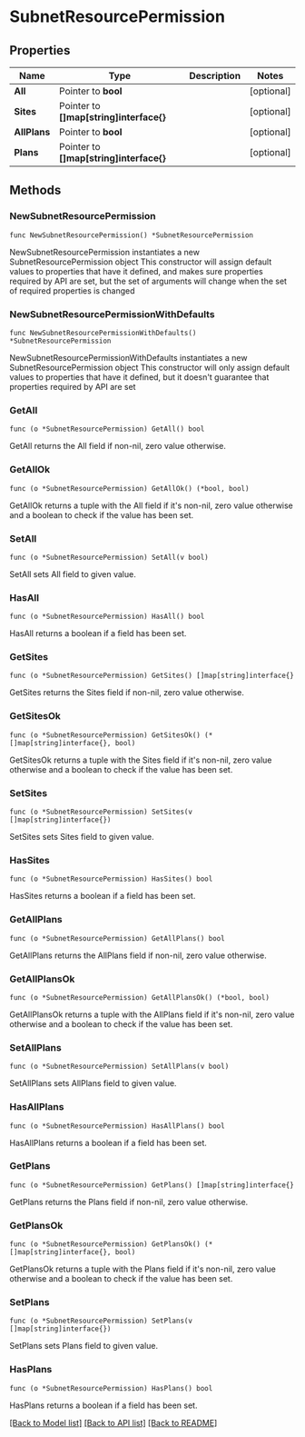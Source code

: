 # SubnetResourcePermission

## Properties

Name | Type | Description | Notes
------------ | ------------- | ------------- | -------------
**All** | Pointer to **bool** |  | [optional] 
**Sites** | Pointer to **[]map[string]interface{}** |  | [optional] 
**AllPlans** | Pointer to **bool** |  | [optional] 
**Plans** | Pointer to **[]map[string]interface{}** |  | [optional] 

## Methods

### NewSubnetResourcePermission

`func NewSubnetResourcePermission() *SubnetResourcePermission`

NewSubnetResourcePermission instantiates a new SubnetResourcePermission object
This constructor will assign default values to properties that have it defined,
and makes sure properties required by API are set, but the set of arguments
will change when the set of required properties is changed

### NewSubnetResourcePermissionWithDefaults

`func NewSubnetResourcePermissionWithDefaults() *SubnetResourcePermission`

NewSubnetResourcePermissionWithDefaults instantiates a new SubnetResourcePermission object
This constructor will only assign default values to properties that have it defined,
but it doesn't guarantee that properties required by API are set

### GetAll

`func (o *SubnetResourcePermission) GetAll() bool`

GetAll returns the All field if non-nil, zero value otherwise.

### GetAllOk

`func (o *SubnetResourcePermission) GetAllOk() (*bool, bool)`

GetAllOk returns a tuple with the All field if it's non-nil, zero value otherwise
and a boolean to check if the value has been set.

### SetAll

`func (o *SubnetResourcePermission) SetAll(v bool)`

SetAll sets All field to given value.

### HasAll

`func (o *SubnetResourcePermission) HasAll() bool`

HasAll returns a boolean if a field has been set.

### GetSites

`func (o *SubnetResourcePermission) GetSites() []map[string]interface{}`

GetSites returns the Sites field if non-nil, zero value otherwise.

### GetSitesOk

`func (o *SubnetResourcePermission) GetSitesOk() (*[]map[string]interface{}, bool)`

GetSitesOk returns a tuple with the Sites field if it's non-nil, zero value otherwise
and a boolean to check if the value has been set.

### SetSites

`func (o *SubnetResourcePermission) SetSites(v []map[string]interface{})`

SetSites sets Sites field to given value.

### HasSites

`func (o *SubnetResourcePermission) HasSites() bool`

HasSites returns a boolean if a field has been set.

### GetAllPlans

`func (o *SubnetResourcePermission) GetAllPlans() bool`

GetAllPlans returns the AllPlans field if non-nil, zero value otherwise.

### GetAllPlansOk

`func (o *SubnetResourcePermission) GetAllPlansOk() (*bool, bool)`

GetAllPlansOk returns a tuple with the AllPlans field if it's non-nil, zero value otherwise
and a boolean to check if the value has been set.

### SetAllPlans

`func (o *SubnetResourcePermission) SetAllPlans(v bool)`

SetAllPlans sets AllPlans field to given value.

### HasAllPlans

`func (o *SubnetResourcePermission) HasAllPlans() bool`

HasAllPlans returns a boolean if a field has been set.

### GetPlans

`func (o *SubnetResourcePermission) GetPlans() []map[string]interface{}`

GetPlans returns the Plans field if non-nil, zero value otherwise.

### GetPlansOk

`func (o *SubnetResourcePermission) GetPlansOk() (*[]map[string]interface{}, bool)`

GetPlansOk returns a tuple with the Plans field if it's non-nil, zero value otherwise
and a boolean to check if the value has been set.

### SetPlans

`func (o *SubnetResourcePermission) SetPlans(v []map[string]interface{})`

SetPlans sets Plans field to given value.

### HasPlans

`func (o *SubnetResourcePermission) HasPlans() bool`

HasPlans returns a boolean if a field has been set.


[[Back to Model list]](../README.md#documentation-for-models) [[Back to API list]](../README.md#documentation-for-api-endpoints) [[Back to README]](../README.md)


